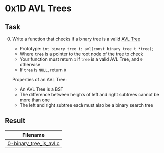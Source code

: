# 0x1D AVL Trees

## Task

0. Write a function that checks if a binary tree is a valid [AVL Tree](https://intranet.hbtn.io/rltoken/6g6I1RrURewjvM4xxnDOWQ)

    * Prototype: `int binary_tree_is_avl(const binary_tree_t *tree);`
    * Where `tree` is a pointer to the root node of the tree to check
    * Your function must return `1` if `tree` is a valid AVL Tree, and `0` otherwise
    * If `tree` is `NULL`, return `0`

    Properties of an AVL Tree:

    * An AVL Tree is a BST
    * The difference between heights of left and right subtrees cannot be more than one
    * The left and right subtree each must also be a binary search tree

## Result

| Filename |
| ------ |
| [0-binary_tree_is_avl.c](https://github.com/jhonaRiver/holbertonschool-interview/blob/master/0x1D-avl_trees/0-binary_tree_is_avl.c)|
